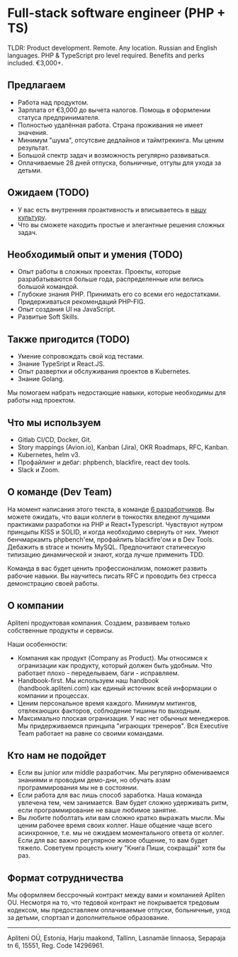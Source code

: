 # Full-stack software engineer (PHP + TS)

  TLDR: Product development. Remote. Any location. Russian and English languages. PHP & TypeScript pro level required. Benefits and perks included. €3,000+.



## Предлагаем

- Работа над продуктом. 
- Зарплата от €3,000 до вычета налогов. Помощь в оформлении статуса предпринимателя.
- Полностью удалённая работа. Страна проживания не имеет значения.
- Минимум "шума", отсутсвие дедлайнов и таймтрекинга. Мы ценим результат.
- Большой спектр задач и возможность регулярно развиваться.
- Оплачиваемые 28 дней отпуска, больничные, отгулы для ухода за детьми.


## Ожидаем (TODO)

- У вас есть внутренняя проактивность и вписываетесь в [нашу культуру](https://handbook.apliteni.com/values.html).
- Что вы сможете находить простые и элегантные решения сложных задач.

## Необходимый опыт и умения  (TODO)

- Опыт работы в сложных проектах. Проекты, которые разрабатываются больше года, распределенные или велись большой командой.
- Глубокие знания PHP. Принимать его со всеми его недостатками. Придерживаться рекомендаций PHP-FIG.
- Опыт создания UI на JavaScript.
- Развитые Soft Skills. 

## Также пригодится  (TODO)

- Умение сопровождать свой код тестами.
- Знание TypeSript и React.JS.
- Опыт развертки и обcлуживания проектов в Kubernetes.
- Знание Golang.

Мы помогаем набрать недостающие навыки, которые необходимы для работы над проектом.

## Что мы используем

- Gitlab CI/CD, Docker, Git.
- Story mappings (Avion.io), Kanban (Jira), OKR Roadmaps, RFC, Kanban.
- Kubernetes, helm v3.
- Профайлинг и дебаг: phpbench, blackfire, react dev tools.
- Slack и Zoom.


## О команде (Dev Team)

На момент написания этого текста, в команде [6 разработчиков](https://handbook.apliteni.com/company/structure.html). 
Вы можете ожидать, что ваши коллеги в тонкостях вледеют лучшими практиками разработки на PHP и React+Typescript. Чувствуют нутром принцыпы KISS и SOLID, и когда необходимо свернуть от них. Умеют бенчмаркамть phpbench'ем, профайлить blackfire'ом и в Dev Tools. Дебажить в strace и тюнить MySQL. Предпочитают статическую типизацию динамической и знают, когда лучше применить TDD.

Команда в вас будет ценить профессионализм, поможет развить рабочие навыки. Вы научитесь писать RFC и проводить без стресса демонстрацию своей работы.


## О компании

Apliteni продуктовая компания. Создаем, развиваем только собственные продукты и сервисы. 

Наши особенности:
- Компания как продукт (Company as Product). Мы относимся к огранизации как продукту, который должен быть удобным. Что работает плохо - переделываем, баги  - исправляем.
- Handbook-first. Мы используем наш handbook (handbook.apliteni.com) как единый источник всей информации о компании и процессах.
- Ценим персональное время каждого. Минимум митингов, отвлекающих факторов, соблюдение тишины по выходным.
- Максимально плоская огранизация. У нас нет обычных менеджеров. Мы придерживаемся принцыпа "играющих тренеров". Вся Executive Team работает на равне со своими командами. 

## Кто нам не подойдет

- Если вы junior или middle разработчик. Мы регулярно обмениваемся знаниями и проводим демо-дни, но обучать азам программирования мы не в состоянии.
- Если работа для вас лишь способ заработка. Наша команда увлечена тем, чем занимается. Вам будет сложно удерживать ритм, если программирование не ваше любимое занятие.
- Вы любите поболтать или вам сложно кратко выражать мысли. Мы ценим рабочее время своих коллег. Наше общение чаще всего асинхронное, т.е. мы не ожидаем моментального ответа от коллег. Если для вас важно регулярное живое общение, то вам будет тяжело. Советуем процесть книгу "Книга Пиши, сокращай" хотя бы раз.


## Формат сотрудничества

Мы оформляем бессрочный контракт между вами и компанией Apliten OU. Несмотря на то, что тедовой контракт не покрывается тредовым кодексом, мы предоставляем оплачиваемые отпуски, больничные, уход за детьми, спортзал и дополнительное образование.

--- 
Apliteni OÜ, Estonia, Harju maakond, Tallinn, Lasnamäe linnaosa, Sepapaja tn 6, 15551, Reg. Code	14296961.

